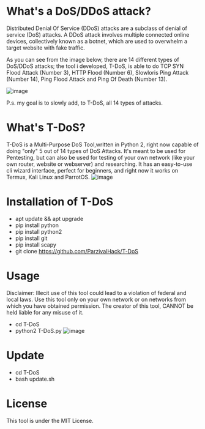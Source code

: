 # What's a DoS/DDoS attack?
Distributed Denial Of Service (DDoS) attacks are a subclass of denial of service (DoS) attacks. A DDoS attack involves multiple connected online devices, collectively known as a botnet, which are used to overwhelm a target website with fake traffic.

As you can see from the image below, there are 14 different types of DoS/DDoS attacks; the tool i developed, T-DoS, is able to do TCP SYN Flood Attack (Number 3), HTTP Flood (Number 6), Slowloris Ping Attack (Number 14), Ping Flood Attack and Ping Of Death (Number 13).

![image](https://user-images.githubusercontent.com/82817793/205066388-55fb2697-e1f6-4214-8b5f-1d903bd61567.png)

P.s. my goal is to slowly add, to T-DoS, all 14 types of attacks.

# What's T-DoS?
T-DoS is a Multi-Purpose DoS Tool,written in Python 2, right now capable of doing "only" 5 out of 14 types of DoS Attacks. It's meant to be used for Pentesting, but can also be used for testing of your own network (like your own router, website or webserver) and researching. It has an easy-to-use cli wizard interface, perfect for beginners, and right now it works on Termux, Kali Linux and ParrotOS.
![image](https://user-images.githubusercontent.com/82817793/206921534-66416fe9-c8a0-4b9f-93c2-e40988de7157.png)


# Installation of T-DoS
* apt update && apt upgrade
* pip install python
* pip install python2
* pip install git
* pip install scapy
* git clone https://github.com/ParzivalHack/T-DoS

# Usage
Disclaimer: Illecit use of this tool could lead to a violation of federal and local laws. Use this tool only on your own network or on networks from which you have obtained permission. The creator of this tool, CANNOT be held liable for any misuse of it.
* cd T-DoS
* python2 T-DoS.py
![image](https://user-images.githubusercontent.com/82817793/205044426-c1189d3c-ada5-4800-9be6-775a2bbbf3a9.png)


# Update
* cd T-DoS
* bash update.sh

# License
This tool is under the MIT License.
